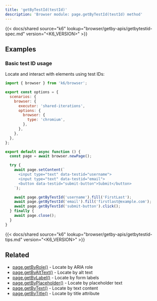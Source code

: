 ```yaml
---
title: 'getByTestId(testId)'
description: 'Browser module: page.getByTestId(testId) method'
---
```


{{< docs/shared source="k6" lookup="browser/getby-apis/getbytestid-spec.md" version="<K6_VERSION>" >}}

## Examples

### Basic test ID usage

Locate and interact with elements using test IDs:

```javascript
import { browser } from 'k6/browser';

export const options = {
  scenarios: {
    browser: {
      executor: 'shared-iterations',
      options: {
        browser: {
          type: 'chromium',
        },
      },
    },
  },
};

export default async function () {
  const page = await browser.newPage();

  try {
    await page.setContent(`
      <input type="text" data-testid="username">
      <input type="text" data-testid="email">
      <button data-testid="submit-button">Submit</button>
    `);

    await page.getByTestId('username').fill('FirstLast');
    await page.getByTestId('email').fill('firstlast@example.com');
    await page.getByTestId('submit-button').click();
  } finally {
    await page.close();
  }
}
```

{{< docs/shared source="k6" lookup="browser/getby-apis/getbytestid-tips.md" version="<K6_VERSION>" >}}

## Related

- [page.getByRole()](https://grafana.com/docs/k6/<K6_VERSION>/javascript-api/k6-browser/page/getbyrole/) - Locate by ARIA role
- [page.getByAltText()](https://grafana.com/docs/k6/<K6_VERSION>/javascript-api/k6-browser/page/getbyalttext/) - Locate by alt text
- [page.getByLabel()](https://grafana.com/docs/k6/<K6_VERSION>/javascript-api/k6-browser/page/getbylabel/) - Locate by form labels
- [page.getByPlaceholder()](https://grafana.com/docs/k6/<K6_VERSION>/javascript-api/k6-browser/page/getbyplaceholder/) - Locate by placeholder text
- [page.getByText()](https://grafana.com/docs/k6/<K6_VERSION>/javascript-api/k6-browser/page/getbytext/) - Locate by text content
- [page.getByTitle()](https://grafana.com/docs/k6/<K6_VERSION>/javascript-api/k6-browser/page/getbytitle/) - Locate by title attribute
